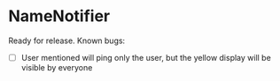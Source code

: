 # NameNotifier

Ready for release. Known bugs:    
- [ ] User mentioned will ping only the user, but the yellow display will be visible by everyone
